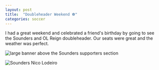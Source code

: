 ```yaml
---
layout: post
title:  "Doubleheader Weekend ⚽"
categories: soccer 
---
```


I had a great weekend and celebrated a friend's birthday by going to see the Sounders and OL Reign doubleheader. Our seats were great and the weather was perfect. 

![large banner above the Sounders supporters section ](/tanyaselvog.github.io/assets/legacy.jpeg)

![Sounders Nico Lodeiro](/tanyaselvog.github.io/assets/lodeiro.jpeg)